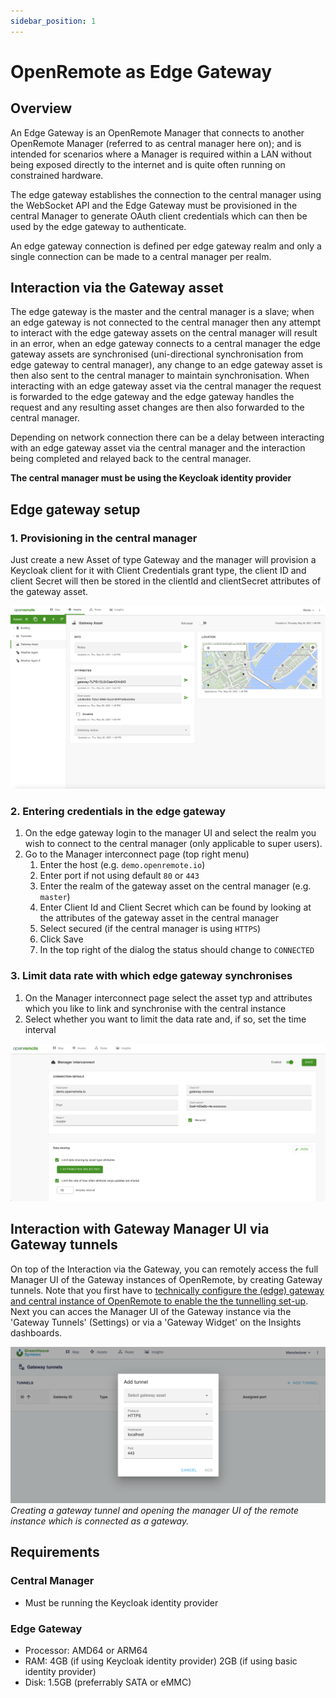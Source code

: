 ```yaml
---
sidebar_position: 1
---
```


# OpenRemote as Edge Gateway

## Overview
An Edge Gateway is an OpenRemote Manager that connects to another OpenRemote Manager (referred to as central manager here on); and is intended for scenarios where a Manager is required within a LAN without being exposed directly to the internet and is quite often running on constrained hardware.

The edge gateway establishes the connection to the central manager using the WebSocket API and the Edge Gateway must be provisioned in the central Manager to generate OAuth client credentials which can then be used by the edge gateway to authenticate.

An edge gateway connection is defined per edge gateway realm and only a single connection can be made to a central manager per realm.

## Interaction via the Gateway asset
The edge gateway is the master and the central manager is a slave; when an edge gateway is not connected to the central manager then any attempt to interact with the edge gateway assets on the central manager will result in an error, when an edge gateway connects to a central manager the edge gateway assets are synchronised (uni-directional synchronisation from edge gateway to central manager), any change to an edge gateway asset is then also sent to the central manager to maintain synchronisation. When interacting with an edge gateway asset via the central manager the request is forwarded to the edge gateway and the edge gateway handles the request and any resulting asset changes are then also forwarded to the central manager.

Depending on network connection there can be a delay between interacting with an edge gateway asset via the central manager and the interaction being completed and relayed back to the central manager.

**The central manager must be using the Keycloak identity provider**

## Edge gateway setup

### 1. Provisioning in the central manager
Just create a new Asset of type Gateway and the manager will provision a Keycloak client for it with Client Credentials grant type, the client ID and client Secret will then be stored in the clientId and clientSecret attributes of the gateway asset.

![](img/manager-gateway-asset.png)

### 2. Entering credentials in the edge gateway
   1. On the edge gateway login to the manager UI and select the realm you wish to connect to the central manager (only applicable to super users).
   1. Go to the Manager interconnect page (top right menu)
      1. Enter the host (e.g. `demo.openremote.io`)
      1. Enter port if not using default `80` or `443`
      1. Enter the realm of the gateway asset on the central manager (e.g. `master`)
      1. Enter Client Id and Client Secret which can be found by looking at the attributes of the gateway asset in the central manager
      1. Select secured (if the central manager is using `HTTPS`)
      1. Click Save
      1. In the top right of the dialog the status should change to `CONNECTED`

### 3. Limit data rate with which edge gateway synchronises
   1. On the Manager interconnect page select the asset typ and attributes which you like to link and synchronise with the central instance
   2. Select whether you want to limit the data rate and, if so, set the time interval
      
![image](img/manager-interconnect-rate.png)

## Interaction with Gateway Manager UI via Gateway tunnels

On top of the Interaction via the Gateway, you can remotely access the full Manager UI of the Gateway instances of OpenRemote, by creating Gateway tunnels. Note that you first have to [technically configure the (edge) gateway and central instance of OpenRemote to enable the the tunnelling set-up](../../developer-guide/gateway-tunnelling-setup.md). Next you can acces the Manager UI of the Gateway instance via the 'Gateway Tunnels' (Settings) or via a 'Gateway Widget' on the Insights dashboards.

![](img/create-gateway-tunnel.png)
_Creating a gateway tunnel and opening the manager UI of the remote instance which is connected as a gateway._

## Requirements
### Central Manager
- Must be running the Keycloak identity provider

### Edge Gateway
- Processor: AMD64 or ARM64
- RAM: 4GB (if using Keycloak identity provider) 2GB (if using basic identity provider)
- Disk: 1.5GB (preferrably SATA or eMMC)
